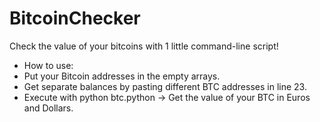 # BitcoinChecker
Check the value of your bitcoins with 1 little command-line script!
* How to use:
* Put your Bitcoin addresses in the empty arrays.
* Get separate balances by pasting different BTC addresses in line 23.
* Execute with python btc.python → Get the value of your BTC in Euros and Dollars.

